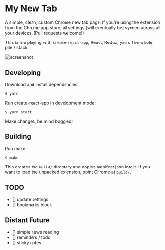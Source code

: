 # My New Tab

A simple, clean, custom Chrome new tab page. If you're using the extension from the Chrome app store, all settings [will eventually be] synced across all your devices. (Pull requests welcome!)

This is me playing with `create-react-app`, React, Redux, yarn. The whole pile / stack.

![screenshot](https://github.com/abachman/my-new-tab/blob/master/assets/screenshot.png)

## Developing

Download and install dependencies:

    $ yarn

Run create-react-app in development mode:

    $ yarn start

Make changes, be mind boggled!


## Building

Run make:

    $ make

This creates the `build/` directory and copies manifest.json into it. If you want to load the unpacked extension, point Chrome at `build/`.


## TODO

- [] update settings
- [] bookmarks block

## Distant Future

- [] simple news reading
- [] reminders / todo
- [] sticky notes
